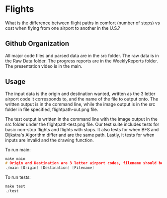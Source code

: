# Flights

What is the difference between flight paths in comfort (number of stops) vs cost when flying from one airport to another in the U.S.?

## Github Organization

All major code files and parsed data are in the src folder. The raw data is in the Raw Data folder. The progress reports are in the WeeklyReports folder. The presentation video is in the main.

## Usage

The input data is the origin and destination wanted, written as the 3 letter airport code it corresponds to, and the name of the file to output onto. The written output is in the command line, while the image output is in the src folder in file specified, flightpath-out.png file.

The test output is written in the command line with the image output in the src folder under the flightpath-test.png file. Our test suite includes tests for basic non-stop flights and flights with stops. It also tests for when BFS and Dijkstra's Algorithm differ and are the same path. Lastly, it tests for when inputs are invalid and the drawing function.

To run main:
```C++
make main
# Origin and Destination are 3 letter airport codes, filename should be flightpath-out.png
./main [Origin] [Destination] [Filename]
```

To run tests:
```C++
make test
./test
```
